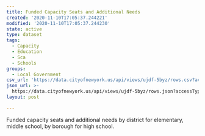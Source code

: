 ```yaml
---
title: Funded Capacity Seats and Additional Needs
created: '2020-11-10T17:05:37.244221'
modified: '2020-11-10T17:05:37.244230'
state: active
type: dataset
tags:
  - Capacity
  - Education
  - Sca
  - Schools
groups:
  - Local Government
csv_url: 'https://data.cityofnewyork.us/api/views/ujdf-5byz/rows.csv?accessType=DOWNLOAD'
json_url: >-
  https://data.cityofnewyork.us/api/views/ujdf-5byz/rows.json?accessType=DOWNLOAD
layout: post

---
```

Funded capacity seats and additional needs by district for elementary, middle school, by borough for high school.
